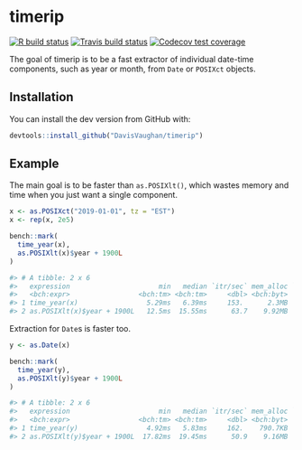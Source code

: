 
<!-- README.md is generated from README.Rmd. Please edit that file -->

# timerip

<!-- badges: start -->

[![R build
status](https://github.com/DavisVaughan/timerip/workflows/R-CMD-check/badge.svg)](https://github.com/DavisVaughan/timerip)
[![Travis build
status](https://travis-ci.org/DavisVaughan/timerip.svg?branch=master)](https://travis-ci.org/DavisVaughan/timerip)
[![Codecov test
coverage](https://codecov.io/gh/DavisVaughan/timerip/branch/master/graph/badge.svg)](https://codecov.io/gh/DavisVaughan/timerip?branch=master)
<!-- badges: end -->

The goal of timerip is to be a fast extractor of individual date-time
components, such as year or month, from `Date` or `POSIXct` objects.

## Installation

You can install the dev version from GitHub with:

``` r
devtools::install_github("DavisVaughan/timerip")
```

## Example

The main goal is to be faster than `as.POSIXlt()`, which wastes memory
and time when you just want a single component.

``` r
x <- as.POSIXct("2019-01-01", tz = "EST")
x <- rep(x, 2e5)

bench::mark(
  time_year(x),
  as.POSIXlt(x)$year + 1900L
)
```

``` r
#> # A tibble: 2 x 6
#>   expression                      min   median `itr/sec` mem_alloc `gc/sec`
#>   <bch:expr>                 <bch:tm> <bch:tm>     <dbl> <bch:byt>    <dbl>
#> 1 time_year(x)                 5.29ms   6.39ms     153.      2.3MB     2.07
#> 2 as.POSIXlt(x)$year + 1900L   12.5ms  15.55ms      63.7    9.92MB    20.3
```

Extraction for `Date`s is faster too.

``` r
y <- as.Date(x)

bench::mark(
  time_year(y),
  as.POSIXlt(y)$year + 1900L
)
```

``` r
#> # A tibble: 2 x 6
#>   expression                      min   median `itr/sec` mem_alloc `gc/sec`
#>   <bch:expr>                 <bch:tm> <bch:tm>     <dbl> <bch:byt>    <dbl>
#> 1 time_year(y)                 4.92ms   5.83ms     162.    790.7KB     2.08
#> 2 as.POSIXlt(y)$year + 1900L  17.82ms  19.45ms      50.9    9.16MB    12.7
```
